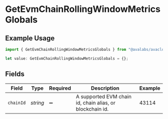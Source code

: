 # GetEvmChainRollingWindowMetricsGlobals

## Example Usage

```typescript
import { GetEvmChainRollingWindowMetricsGlobals } from "@avalabs/avacloud-sdk/models/operations";

let value: GetEvmChainRollingWindowMetricsGlobals = {};
```

## Fields

| Field                                                    | Type                                                     | Required                                                 | Description                                              | Example                                                  |
| -------------------------------------------------------- | -------------------------------------------------------- | -------------------------------------------------------- | -------------------------------------------------------- | -------------------------------------------------------- |
| `chainId`                                                | *string*                                                 | :heavy_minus_sign:                                       | A supported EVM chain id, chain alias, or blockchain id. | 43114                                                    |